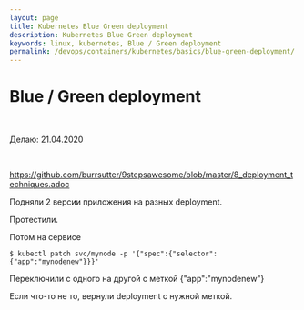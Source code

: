 ```yaml
---
layout: page
title: Kubernetes Blue Green deployment
description: Kubernetes Blue Green deployment
keywords: linux, kubernetes, Blue / Green deployment
permalink: /devops/containers/kubernetes/basics/blue-green-deployment/
---
```


# Blue / Green deployment

<br/>

Делаю: 
21.04.2020

<br/>

https://github.com/burrsutter/9stepsawesome/blob/master/8_deployment_techniques.adoc


Подняли 2 версии приложения на разных deployment.

Протестили.

Потом на сервисе

    $ kubectl patch svc/mynode -p '{"spec":{"selector":{"app":"mynodenew"}}}'

Переключили с одного на другой с меткой {"app":"mynodenew"}

Если что-то не то, вернули deployment с нужной меткой.
